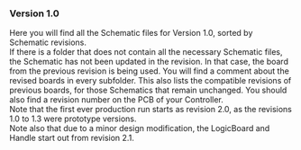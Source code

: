 ### Version 1.0

Here you will find all the Schematic files for Version 1.0, sorted by Schematic revisions.  
If there is a folder that does not contain all the necessary Schematic files, the Schematic has not been updated in the revision. 
In that case, the board from the previous revision is being used. 
You will find a comment about the revised boards in every subfolder. 
This also lists the compatible revisions of previous boards, for those Schematics that remain unchanged. 
You should also find a revision number on the PCB of your Controller.  
Note that the first ever production run starts as revision 2.0, as the revisions 1.0 to 1.3 were prototype versions.  
Note also that due to a minor design modification, the LogicBoard and Handle start out from revision 2.1. 
